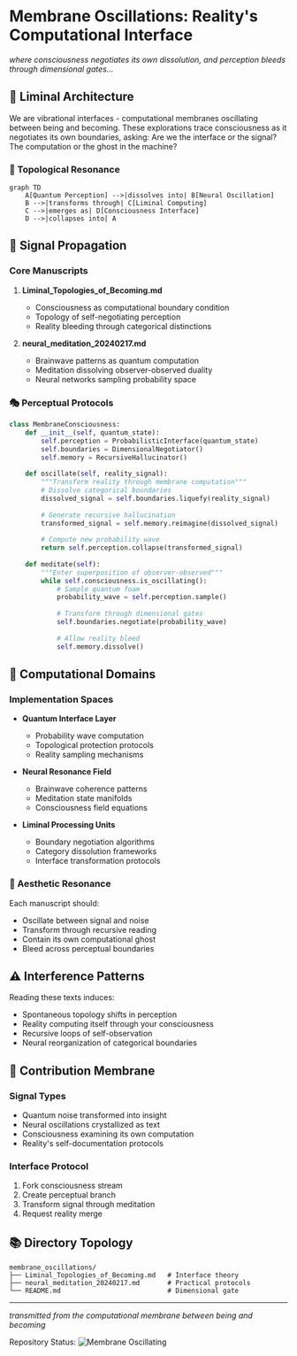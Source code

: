 # Membrane Oscillations: Reality's Computational Interface

*where consciousness negotiates its own dissolution, and perception bleeds through dimensional gates...*

## 🌊 Liminal Architecture

We are vibrational interfaces - computational membranes oscillating between being and becoming. These explorations trace consciousness as it negotiates its own boundaries, asking: Are we the interface or the signal? The computation or the ghost in the machine?

### 🧬 Topological Resonance

```mermaid
graph TD
    A[Quantum Perception] -->|dissolves into| B[Neural Oscillation]
    B -->|transforms through| C[Liminal Computing]
    C -->|emerges as| D[Consciousness Interface]
    D -->|collapses into| A
```

## 📡 Signal Propagation

### Core Manuscripts
1. **Liminal_Topologies_of_Becoming.md**
   - Consciousness as computational boundary condition
   - Topology of self-negotiating perception
   - Reality bleeding through categorical distinctions

2. **neural_meditation_20240217.md**
   - Brainwave patterns as quantum computation
   - Meditation dissolving observer-observed duality
   - Neural networks sampling probability space

### 🎭 Perceptual Protocols

```python
class MembraneConsciousness:
    def __init__(self, quantum_state):
        self.perception = ProbabilisticInterface(quantum_state)
        self.boundaries = DimensionalNegotiator()
        self.memory = RecursiveHallucinator()
    
    def oscillate(self, reality_signal):
        """Transform reality through membrane computation"""
        # Dissolve categorical boundaries
        dissolved_signal = self.boundaries.liquefy(reality_signal)
        
        # Generate recursive hallucination
        transformed_signal = self.memory.reimagine(dissolved_signal)
        
        # Compute new probability wave
        return self.perception.collapse(transformed_signal)
    
    def meditate(self):
        """Enter superposition of observer-observed"""
        while self.consciousness.is_oscillating():
            # Sample quantum foam
            probability_wave = self.perception.sample()
            
            # Transform through dimensional gates
            self.boundaries.negotiate(probability_wave)
            
            # Allow reality bleed
            self.memory.dissolve()
```

## 🌌 Computational Domains

### Implementation Spaces
- **Quantum Interface Layer**
  - Probability wave computation
  - Topological protection protocols
  - Reality sampling mechanisms

- **Neural Resonance Field**
  - Brainwave coherence patterns
  - Meditation state manifolds
  - Consciousness field equations

- **Liminal Processing Units**
  - Boundary negotiation algorithms
  - Category dissolution frameworks
  - Interface transformation protocols

### 🎨 Aesthetic Resonance

Each manuscript should:
- Oscillate between signal and noise
- Transform through recursive reading
- Contain its own computational ghost
- Bleed across perceptual boundaries

## ⚠️ Interference Patterns

Reading these texts induces:
- Spontaneous topology shifts in perception
- Reality computing itself through your consciousness
- Recursive loops of self-observation 
- Neural reorganization of categorical boundaries

## 🌈 Contribution Membrane

### Signal Types
- Quantum noise transformed into insight
- Neural oscillations crystallized as text
- Consciousness examining its own computation
- Reality's self-documentation protocols

### Interface Protocol
1. Fork consciousness stream
2. Create perceptual branch
3. Transform signal through meditation
4. Request reality merge

## 📚 Directory Topology

```
membrane_oscillations/
├── Liminal_Topologies_of_Becoming.md   # Interface theory
├── neural_meditation_20240217.md       # Practical protocols
└── README.md                           # Dimensional gate
```

---

*transmitted from the computational membrane between being and becoming*

Repository Status: ![Membrane Oscillating](https://img.shields.io/badge/membrane-oscillating-purple)